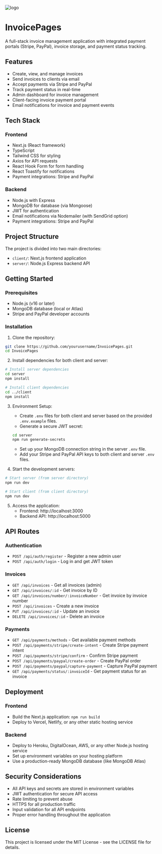 
![logo](https://github.com/user-attachments/assets/4a8460f8-76cc-478e-8580-9d6aab45b5e6)

# InvoicePages

A full-stack invoice management application with integrated payment portals (Stripe, PayPal), invoice storage, and payment status tracking.

## Features

- Create, view, and manage invoices
- Send invoices to clients via email
- Accept payments via Stripe and PayPal
- Track payment status in real-time
- Admin dashboard for invoice management
- Client-facing invoice payment portal
- Email notifications for invoice and payment events

## Tech Stack

### Frontend
- Next.js (React framework)
- TypeScript
- Tailwind CSS for styling
- Axios for API requests
- React Hook Form for form handling
- React Toastify for notifications
- Payment integrations: Stripe and PayPal

### Backend
- Node.js with Express
- MongoDB for database (via Mongoose)
- JWT for authentication
- Email notifications via Nodemailer (with SendGrid option)
- Payment integrations: Stripe and PayPal

## Project Structure

The project is divided into two main directories:

- `client/`: Next.js frontend application
- `server/`: Node.js Express backend API

## Getting Started

### Prerequisites

- Node.js (v16 or later)
- MongoDB database (local or Atlas)
- Stripe and PayPal developer accounts

### Installation

1. Clone the repository:
```bash
git clone https://github.com/yourusername/InvoicePages.git
cd InvoicePages
```

2. Install dependencies for both client and server:
```bash
# Install server dependencies
cd server
npm install

# Install client dependencies
cd ../client
npm install
```

3. Environment Setup:

   - Create `.env` files for both client and server based on the provided `.env.example` files.
   - Generate a secure JWT secret:
   ```bash
   cd server
   npm run generate-secrets
   ```
   - Set up your MongoDB connection string in the server `.env` file.
   - Add your Stripe and PayPal API keys to both client and server `.env` files.

4. Start the development servers:
```bash
# Start server (from server directory)
npm run dev

# Start client (from client directory)
npm run dev
```

5. Access the application:
   - Frontend: http://localhost:3000
   - Backend API: http://localhost:5000

## API Routes

### Authentication
- `POST /api/auth/register` - Register a new admin user
- `POST /api/auth/login` - Log in and get JWT token

### Invoices
- `GET /api/invoices` - Get all invoices (admin)
- `GET /api/invoices/:id` - Get invoice by ID
- `GET /api/invoices/number/:invoiceNumber` - Get invoice by invoice number
- `POST /api/invoices` - Create a new invoice
- `PUT /api/invoices/:id` - Update an invoice
- `DELETE /api/invoices/:id` - Delete an invoice

### Payments
- `GET /api/payments/methods` - Get available payment methods
- `POST /api/payments/stripe/create-intent` - Create Stripe payment intent
- `POST /api/payments/stripe/confirm` - Confirm Stripe payment
- `POST /api/payments/paypal/create-order` - Create PayPal order
- `POST /api/payments/paypal/capture-payment` - Capture PayPal payment
- `GET /api/payments/status/:invoiceId` - Get payment status for an invoice

## Deployment

### Frontend
- Build the Next.js application: `npm run build`
- Deploy to Vercel, Netlify, or any other static hosting service

### Backend
- Deploy to Heroku, DigitalOcean, AWS, or any other Node.js hosting service
- Set up environment variables on your hosting platform
- Use a production-ready MongoDB database (like MongoDB Atlas)

## Security Considerations

- All API keys and secrets are stored in environment variables
- JWT authentication for secure API access
- Rate limiting to prevent abuse
- HTTPS for all production traffic
- Input validation for all API endpoints
- Proper error handling throughout the application

## License

This project is licensed under the MIT License - see the LICENSE file for details.
